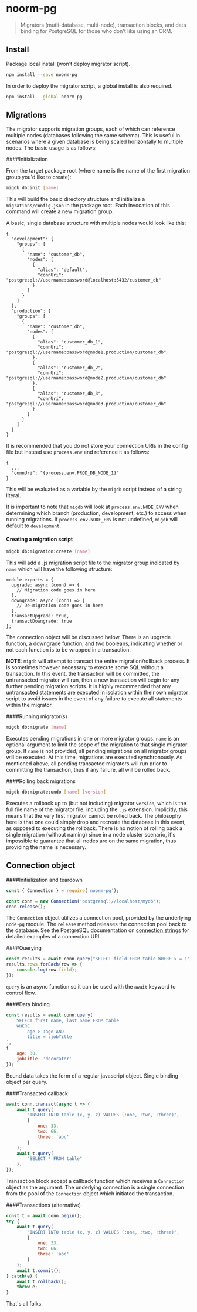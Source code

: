 # noorm-pg

> Migrators (mutli-database, multi-node), transaction blocks, and data binding for PostgreSQL for those who don't like using an ORM.

## Install

Package local install (won't deploy migrator script).
```bash
npm install --save noorm-pg
```

In order to deploy the migrator script, a global install is also required.
```bash
npm install --global noorm-pg
```

## Migrations
The migrator supports migration groups, each of which can reference multiple nodes (databases following the same schema).  This is useful in scenarios where a given database is being scaled horizontally to multiple nodes.  The basic usage is as follows:

####Initialization

From the target package root (where name is the name of the first migration group you'd like to create):
```bash
migdb db:init [name]
```
This will build the basic directory structure and initialize a `migrations/config.json` in the package root.  Each invocation of this command will create a new migration group.

A basic, single database structure with multiple nodes would look like this:

```
{
  "development": {
    "groups": [
      {
        "name": "customer_db",
        "nodes": [
          {
            "alias": "default",
            "connUri": "postgresql://username:password@localhost:5432/customer_db"
          }
        ]
      }
    ]
  },
  "production": {
    "groups": [
      {
        "name": "customer_db",
        "nodes": [
          {
            "alias": "customer_db_1",
            "connUri": "postgresql://username:password@node1.production/customer_db"
          },
          {
            "alias": "customer_db_2",
            "connUri": "postgresql://username:password@node2.production/customer_db"
          },
          {
            "alias": "customer_db_3",
            "connUri": "postgresql://username:password@node3.production/customer_db"
          }
        ]
      }
    ]
  }
}
```
It is recommended that you do not store your connection URIs in the config file but instead use `process.env` and reference it as follows:

```
{
  ...
  "connUri": "{process.env.PROD_DB_NODE_1}"
}
```
This will be evaluated as a variable by the `migdb` script instead of a string literal.

It is important to note that `migdb` will look at `process.env.NODE_ENV` when determining which branch (production, development, etc.) to access when running migrations.  If `process.env.NODE_ENV` is not undefined, `migdb` will default to `development`.
#### Creating a migration script

```bash
migdb db:migration:create [name]
```
This will add a .js migration script file to the migrator group indicated by `name` which will have the following structure:
```
module.exports = {
  upgrade: async (conn) => {
    // Migration code goes in here
  },
  downgrade: async (conn) => {
    // De-migration code goes in here
  },
  transactUpgrade: true,
  transactDowngrade: true
};
```
The connection object will be discussed below.  There is an upgrade function, a downgrade function, and two booleans, indicating whether or not each function is to be wrapped in a transaction.

**NOTE:** `migdb` will attempt to transact the entire migration/rollback process.  It is sometimes however necessary to execute some SQL without a transaction.  In this event, the transaction will be committed, the untransacted migrator will run, then a new transaction will begin for any further pending migration scripts.  It is highly recommended that any untransacted statements are executed in isolation within their own migrator script to avoid issues in the event of any failure to execute all statements within the migrator.

####Running migrator(s)

```bash
migdb db:migrate [name]
```
Executes pending migrations in one or more migrator groups. `name` is an optional argument to limit the scope of the migration to that single migrator group.  If `name` is not provided, all pending migrations on all migrator groups will be executed.  At this time, migrations are executed synchronously.  As mentioned above, all pending transacted migrators will run prior to committing the transaction, thus if any failure, all will be rolled back.

####Rolling back migrations

```bash
migdb db:migrate:undo [name] [version]
```
Executes a rollback up to (but not including) migrator `version`, which is the full file name of the migrator file, including the `.js` extension.  Implicitly, this means that the very first migrator cannot be rolled back.  The philosophy here is that one could simply drop and recreate the database in this event, as opposed to executing the rollback.  There is no notion of rolling back a single migration (without naming) since in a node cluster scenario, it's impossible to guarantee that all nodes are on the same migration, thus providing the name is necessary.

## Connection object

####Initialization and teardown

```js
const { Connection } = require('noorm-pg');

const conn = new Connection('postgresql://localhost/mydb');
conn.release();
```
The `Connection` object utilizes a connection pool, provided by the underlying `node-pg` module.  The `release` method releases the connection pool back to the database.  See the PostgreSQL documentation on [connection strings](https://www.postgresql.org/docs/9.4/static/libpq-connect.html#LIBPQ-CONNSTRING) for detailed examples of a connection URI.

####Querying

```js
const results = await conn.query("SELECT field FROM table WHERE x = 1");
results.rows.forEach(row => {
	console.log(row.field);
});
```
`query` is an async function so it can be used with the `await` keyword to control flow.

####Data binding

```js
const results = await conn.query(`
	SELECT first_name, last_name FROM table
	WHERE
		age > :age AND
		title = :jobTitle
`,
{
	age: 30,
	jobTitle: 'decorator'
});
```
Bound data takes the form of a regular javascript object.  Single binding object per query.

####Transacted callback

```js
await conn.transact(async t => {
	await t.query(
		"INSERT INTO table (x, y, z) VALUES (:one, :two, :three)",
		{
			one: 33,
			two: 66,
			three: 'abc'
		}
	);
	await t.query(
		"SELECT * FROM table"
	);
});
```
Transaction block accept a callback function which receives a `Connection` object as the argument.  The underlying connection is a single connection from the pool of the `Connection` object which initiated the transaction.

####Transactions (alternative)
```js
const t = await conn.begin();
try {
	await t.query(
		"INSERT INTO table (x, y, z) VALUES (:one, :two, :three)",
		{
			one: 33,
			two: 66,
			three: 'abc'
		}
	);
	await t.commit();
} catch(e) {
	await t.rollback();
	throw e;
}
```

That's all folks.
